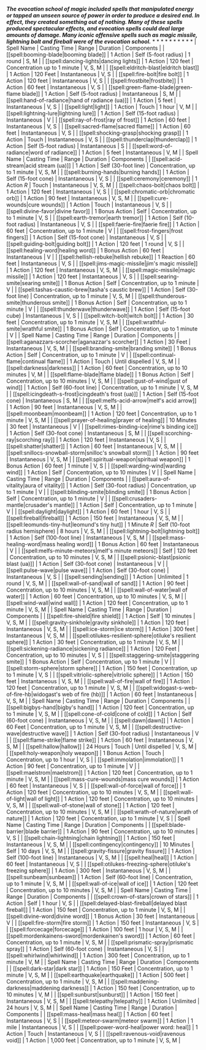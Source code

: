 ***The evocation school of magic included spells that manipulated energy or tapped an unseen source of power in order to produce a desired end. In effect, they created something out of nothing. Many of these spells produced spectacular effects, and evocation spells could deal large amounts of damage. Many iconic offensive spells such as magic missile, lightning bolt and fireball were of the evocation school.***
* 
* 
* 
* 
* 
* 
* 
* 
* 
* 
| Spell Name | Casting Time | Range | Duration | Components |
| [[spell:booming-blade|booming blade]] | 1 Action | Self (5-foot radius) | 1 round | S, M |
| [[spell:dancing-lights|dancing lights]] | 1 Action | 120 feet | Concentration up to 1 minute | V, S, M |
| [[spell:eldritch-blast|eldritch blast]] | 1 Action | 120 Feet | Instantaneous | V, S |
| [[spell:fire-bolt|fire bolt]] | 1 Action | 120 feet | Instantaneous | V, S |
| [[spell:frostbite|frostbite]] | 1 Action | 60 feet | Instantaneous | V, S |
| [[spell:green-flame-blade|green-flame blade]] | 1 Action | Self (5-foot radius) | Instantaneous | S, M |
| [[spell:hand-of-radiance|hand of radiance (ua)]] | 1 Action | 5 feet | Instantaneous | V, S |
| [[spell:light|light]] | 1 Action | Touch | 1 hour | V, M |
| [[spell:lightning-lure|lightning lure]] | 1 Action | Self (15-foot radius) | Instantaneous | V |
| [[spell:ray-of-frost|ray of frost]] | 1 Action | 60 feet | Instantaneous | V, S |
| [[spell:sacred-flame|sacred flame]] | 1 Action | 60 feet | Instantaneous | V, S |
| [[spell:shocking-grasp|shocking grasp]] | 1 Action | Touch | Instantaneous | V, S |
| [[spell:thunderclap|thunderclap]] | 1 Action | Self (5-foot radius) | Instantaneous | S |
| [[spell:word-of-radiance|word of radiance]] | 1 Action | 5 feet | Instantaneous | V, M |
| Spell Name | Casting Time | Range | Duration | Components |
| [[spell:acid-stream|acid stream (ua)]] | 1 Action | Self (30-foot line) | Concentration, up to 1 minute | V, S, M |
| [[spell:burning-hands|burning hands]] | 1 Action | Self (15-foot cone) | Instantaneous | V, S |
| [[spell:ceremony|ceremony]] | 1 Action *R* | Touch | Instantaneous | V, S, M |
| [[spell:chaos-bolt|chaos bolt]] | 1 Action | 120 feet | Instantaneous | V, S |
| [[spell:chromatic-orb|chromatic orb]] | 1 Action | 90 feet | Instantaneous | V, S, M |
| [[spell:cure-wounds|cure wounds]] | 1 Action | Touch | Instantaneous | V, S |
| [[spell:divine-favor|divine favor]] | 1 Bonus Action | Self | Concentration, up to 1 minute | V, S |
| [[spell:earth-tremor|earth tremor]] | 1 Action | Self (10-foot radius) | Instantaneous | V, S |
| [[spell:faerie-fire|faerie fire]] | 1 Action | 60 feet | Concentration, up to 1 minute | V |
| [[spell:frost-fingers|frost fingers]] | 1 Action | Self (15-foot cone) | Instantaneous | V, S |
| [[spell:guiding-bolt|guiding bolt]] | 1 Action | 120 feet | 1 round | V, S |
| [[spell:healing-word|healing word]] | 1 Bonus Action | 60 feet | Instantaneous | V |
| [[spell:hellish-rebuke|hellish rebuke]] | 1 Reaction | 60 feet | Instantaneous | V, S |
| [[spell:jims-magic-missile|jim's magic missile]] | 1 Action | 120 feet | Instantaneous | V, S, M |
| [[spell:magic-missile|magic missile]] | 1 Action | 120 feet | Instantaneous | V, S |
| [[spell:searing-smite|searing smite]] | 1 Bonus Action | Self | Concentration, up to 1 minute | V |
| [[spell:tashas-caustic-brew|tasha's caustic brew]] | 1 Action | Self (30-foot line) | Concentration, up to 1 minute | V, S, M |
| [[spell:thunderous-smite|thunderous smite]] | 1 Bonus Action | Self | Concentration, up to 1 minute | V |
| [[spell:thunderwave|thunderwave]] | 1 Action | Self (15-foot cube) | Instantaneous | V, S |
| [[spell:witch-bolt|witch bolt]] | 1 Action | 30 feet | Concentration, up to 1 minute | V, S, M |
| [[spell:wrathful-smite|wrathful smite]] | 1 Bonus Action | Self | Concentration, up to 1 minute | V |
| Spell Name | Casting Time | Range | Duration | Components |
| [[spell:aganazzars-scorcher|aganazzar's scorcher]] | 1 Action | 30 Feet | Instantaneous | V, S, M |
| [[spell:branding-smite|branding smite]] | 1 Bonus Action | Self | Concentration, up to 1 minute | V |
| [[spell:continual-flame|continual flame]] | 1 Action | Touch | Until dispelled | V, S, M |
| [[spell:darkness|darkness]] | 1 Action | 60 feet | Concentration, up to 10 minutes | V, M |
| [[spell:flame-blade|flame blade]] | 1 Bonus Action | Self | Concentration, up to 10 minutes | V, S, M |
| [[spell:gust-of-wind|gust of wind]] | 1 Action | Self (60-foot line) | Concentration, up to 1 minute | V, S, M |
| [[spell:icingdeath-s-frost|icingdeath's frost (ua)]] | 1 Action | Self (15-foot cone) | Instantaneous | S, M |
| [[spell:melfs-acid-arrow|melf's acid arrow]] | 1 Action | 90 feet | Instantaneous | V, S, M |
| [[spell:moonbeam|moonbeam]] | 1 Action | 120 feet | Concentration, up to 1 minute | V, S, M |
| [[spell:prayer-of-healing|prayer of healing]] | 10 Minutes | 30 feet | Instantaneous | V |
| [[spell:rimes-binding-ice|rime's binding ice]] | 1 Action | Self (30-foot cone) | Instantaneous | S, M |
| [[spell:scorching-ray|scorching ray]] | 1 Action | 120 feet | Instantaneous | V, S |
| [[spell:shatter|shatter]] | 1 Action | 60 feet | Instantaneous | V, S, M |
| [[spell:snillocs-snowball-storm|snilloc's snowball storm]] | 1 Action | 90 feet | Instantaneous | V, S, M |
| [[spell:spiritual-weapon|spiritual weapon]] | 1 Bonus Action | 60 feet | 1 minute | V, S |
| [[spell:warding-wind|warding wind]] | 1 Action | Self | Concentration, up to 10 minutes | V |
| Spell Name | Casting Time | Range | Duration | Components |
| [[spell:aura-of-vitality|aura of vitality]] | 1 Action | Self (30-foot radius) | Concentration, up to 1 minute | V |
| [[spell:blinding-smite|blinding smite]] | 1 Bonus Action | Self | Concentration, up to 1 minute | V |
| [[spell:crusaders-mantle|crusader's mantle]] | 1 Action | Self | Concentration, up to 1 minute | V |
| [[spell:daylight|daylight]] | 1 Action | 60 feet | 1 hour | V, S |
| [[spell:fireball|fireball]] | 1 Action | 150 feet | Instantaneous | V, S, M |
| [[spell:leomunds-tiny-hut|leomund's tiny hut]] | 1 Minute *R* | Self (10-foot radius hemisphere) | 8 hours | V, S, M |
| [[spell:lightning-bolt|lightning bolt]] | 1 Action | Self (100-foot line) | Instantaneous | V, S, M |
| [[spell:mass-healing-word|mass healing word]] | 1 Bonus Action | 60 feet | Instantaneous | V |
| [[spell:melfs-minute-meteors|melf's minute meteors]] | Self | 120 feet | Concentration, up to 10 minutes | V, S, M |
| [[spell:psionic-blast|psionic blast (ua)]] | 1 Action | Self (30-foot cone) | Instantaneous | V |
| [[spell:pulse-wave|pulse wave]] | 1 Action | Self (30-foot cone) | Instantaneous | V, S |
| [[spell:sending|sending]] | 1 Action | Unlimited | 1 round | V, S, M |
| [[spell:wall-of-sand|wall of sand]] | 1 Action | 90 feet | Concentration, up to 10 minutes | V, S, M |
| [[spell:wall-of-water|wall of water]] | 1 Action | 60 feet | Concentration, up to 10 minutes | V, S, M |
| [[spell:wind-wall|wind wall]] | 1 Action | 120 feet | Concentration, up to 1 minute | V, S, M |
| Spell Name | Casting Time | Range | Duration | Components |
| [[spell:fire-shield|fire shield]] | 1 Action | Self | 10 minutes | V, S, M |
| [[spell:gravity-sinkhole|gravity sinkhole]] | 1 Action | 120 feet | Instantaneous | V, S, M |
| [[spell:ice-storm|ice storm]] | 1 Action | 300 feet | Instantaneous | V, S, M |
| [[spell:otilukes-resilient-sphere|otiluke's resilient sphere]] | 1 Action | 30 feet | Concentration, up to 1 minute | V, S, M |
| [[spell:sickening-radiance|sickening radiance]] | 1 Action | 120 Feet | Concentration, up to 10 minutes | V, S |
| [[spell:staggering-smite|staggering smite]] | 1 Bonus Action | Self | Concentration, up to 1 minute | V |
| [[spell:storm-sphere|storm sphere]] | 1 Action | 150 feet | Concentration, up to 1 minute | V, S |
| [[spell:vitriolic-sphere|vitriolic sphere]] | 1 Action | 150 feet | Instantaneous | V, S, M |
| [[spell:wall-of-fire|wall of fire]] | 1 Action | 120 feet | Concentration, up to 1 minute | V, S, M |
| [[spell:widogast-s-web-of-fire-hb|widogast's web of fire (hb)]] | 1 Action | 60 feet | Instantaneous | V, S, M |
| Spell Name | Casting Time | Range | Duration | Components |
| [[spell:bigbys-hand|bigby's hand]] | 1 Action | 120 feet | Concentration, up to 1 minute | V, S, M |
| [[spell:cone-of-cold|cone of cold]] | 1 Action | Self (60-foot cone) | Instantaneous | V, S, M |
| [[spell:dawn|dawn]] | 1 Action | 60 Feet | Concentration, up to 1 minute | V, S, M |
| [[spell:destructive-wave|destructive wave]] | 1 Action | Self (30-foot radius) | Instantaneous | V |
| [[spell:flame-strike|flame strike]] | 1 Action | 60 feet | Instantaneous | V, S, M |
| [[spell:hallow|hallow]] | 24 Hours | Touch | Until dispelled | V, S, M |
| [[spell:holy-weapon|holy weapon]] | 1 Bonus Action | Touch | Concentration, up to 1 hour | V, S |
| [[spell:immolation|immolation]] | 1 Action | 90 feet | Concentration, up to 1 minute | V |
| [[spell:maelstrom|maelstrom]] | 1 Action | 120 feet | Concentration, up to 1 minute | V, S, M |
| [[spell:mass-cure-wounds|mass cure wounds]] | 1 Action | 60 feet | Instantaneous | V, S |
| [[spell:wall-of-force|wall of force]] | 1 Action | 120 feet | Concentration, up to 10 minutes | V, S, M |
| [[spell:wall-of-light|wall of light]] | 1 Action | 120 feet | Concentration, up to 10 minutes | V, S, M |
| [[spell:wall-of-stone|wall of stone]] | 1 Action | 120 feet | Concentration, up to 10 minutes | V, S, M |
| [[spell:wrath-of-nature|wrath of nature]] | 1 Action | 120 feet | Concentration, up to 1 minute | V, S |
| Spell Name | Casting Time | Range | Duration | Components |
| [[spell:blade-barrier|blade barrier]] | 1 Action | 90 feet | Concentration, up to 10 minutes | V, S |
| [[spell:chain-lightning|chain lightning]] | 1 Action | 150 feet | Instantaneous | V, S, M |
| [[spell:contingency|contingency]] | 10 Minutes | Self | 10 days | V, S, M |
| [[spell:gravity-fissure|gravity fissure]] | 1 Action | Self (100-foot line) | Instantaneous | V, S, M |
| [[spell:heal|heal]] | 1 Action | 60 feet | Instantaneous | V, S |
| [[spell:otilukes-freezing-sphere|otiluke's freezing sphere]] | 1 Action | 300 feet | Instantaneous | V, S, M |
| [[spell:sunbeam|sunbeam]] | 1 Action | Self (60-foot line) | Concentration, up to 1 minute | V, S, M |
| [[spell:wall-of-ice|wall of ice]] | 1 Action | 120 feet | Concentration, up to 10 minutes | V, S, M |
| Spell Name | Casting Time | Range | Duration | Components |
| [[spell:crown-of-stars|crown of stars]] | 1 Action | Self | 1 hour | V, S |
| [[spell:delayed-blast-fireball|delayed blast fireball]] | 1 Action | 150 feet | Concentration, up to 1 minute | V, S, M |
| [[spell:divine-word|divine word]] | 1 Bonus Action | 30 feet | Instantaneous | V |
| [[spell:fire-storm|fire storm]] | 1 Action | 150 feet | Instantaneous | V, S |
| [[spell:forcecage|forcecage]] | 1 Action | 100 feet | 1 hour | V, S, M |
| [[spell:mordenkainens-sword|mordenkainen's sword]] | 1 Action | 60 feet | Concentration, up to 1 minute | V, S, M |
| [[spell:prismatic-spray|prismatic spray]] | 1 Action | Self (60-foot cone) | Instantaneous | V, S |
| [[spell:whirlwind|whirlwind]] | 1 Action | 300 feet | Concentration, up to 1 minute | V, M |
| Spell Name | Casting Time | Range | Duration | Components |
| [[spell:dark-star|dark star]] | 1 Action | 150 Feet | Concentration, up to 1 minute | V, S, M |
| [[spell:earthquake|earthquake]] | 1 Action | 500 feet | Concentration, up to 1 minute | V, S, M |
| [[spell:maddening-darkness|maddening darkness]] | 1 Action | 150 feet | Concentration, up to 10 minutes | V, M |
| [[spell:sunburst|sunburst]] | 1 Action | 150 feet | Instantaneous | V, S, M |
| [[spell:telepathy|telepathy]] | 1 Action | Unlimited | 24 hours | V, S, M |
| Spell Name | Casting Time | Range | Duration | Components |
| [[spell:mass-heal|mass heal]] | 1 Action | 60 feet | Instantaneous | V, S |
| [[spell:meteor-swarm|meteor swarm]] | 1 Action | 1 mile | Instantaneous | V, S |
| [[spell:power-word-heal|power word: heal]] | 1 Action | Touch | Instantaneous | V, S |
| [[spell:ravenous-void|ravenous void]] | 1 Action | 1,000 feet | Concentration, up to 1 minute | V, S, M |